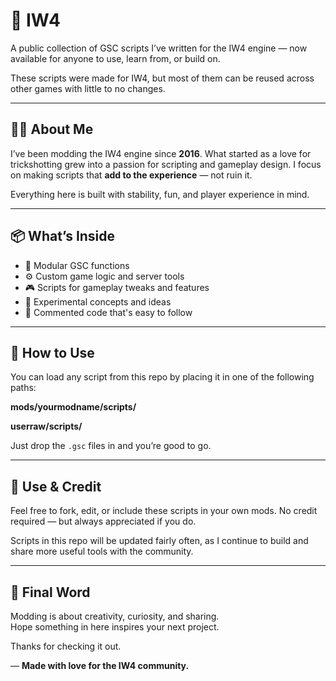 # 🧠 IW4

A public collection of GSC scripts I’ve written for the IW4 engine — now available for anyone to use, learn from, or build on.

These scripts were made for IW4, but most of them can be reused across other games with little to no changes.

---

## 👨‍💻 About Me

I’ve been modding the IW4 engine since **2016**. What started as a love for trickshotting grew into a passion for scripting and gameplay design. I focus on making scripts that **add to the experience** — not ruin it.

Everything here is built with stability, fun, and player experience in mind.

---

## 📦 What’s Inside

- 🧩 Modular GSC functions
- ⚙️ Custom game logic and server tools
- 🎮 Scripts for gameplay tweaks and features
- 🧪 Experimental concepts and ideas
- 📝 Commented code that's easy to follow

---

## 📂 How to Use

You can load any script from this repo by placing it in one of the following paths:

**mods/yourmodname/scripts/**

**userraw/scripts/**

Just drop the `.gsc` files in and you’re good to go.

---

## 🤝 Use & Credit

Feel free to fork, edit, or include these scripts in your own mods. No credit required — but always appreciated if you do.

Scripts in this repo will be updated fairly often, as I continue to build and share more useful tools with the community.

---

## 🫡 Final Word

Modding is about creativity, curiosity, and sharing.  
Hope something in here inspires your next project.

Thanks for checking it out.

—
**Made with love for the IW4 community.**


